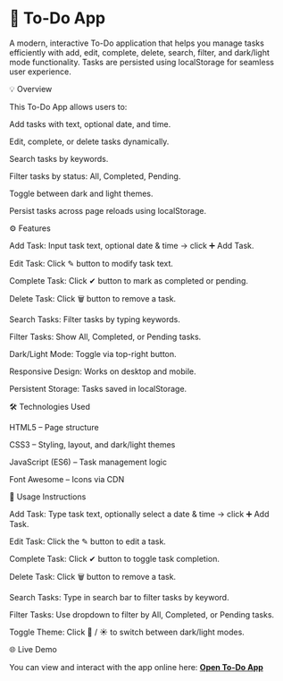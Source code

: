 # 📝 To-Do App

A modern, interactive To-Do application that helps you manage tasks efficiently with add, edit, complete, delete, search, filter, and dark/light mode functionality. Tasks are persisted using localStorage for seamless user experience.

💡 Overview

This To-Do App allows users to:

Add tasks with text, optional date, and time.

Edit, complete, or delete tasks dynamically.

Search tasks by keywords.

Filter tasks by status: All, Completed, Pending.

Toggle between dark and light themes.

Persist tasks across page reloads using localStorage.

⚙️ Features

Add Task: Input task text, optional date & time → click ➕ Add Task.

Edit Task: Click ✎ button to modify task text.

Complete Task: Click ✔ button to mark as completed or pending.

Delete Task: Click 🗑 button to remove a task.

Search Tasks: Filter tasks by typing keywords.

Filter Tasks: Show All, Completed, or Pending tasks.

Dark/Light Mode: Toggle via top-right button.

Responsive Design: Works on desktop and mobile.

Persistent Storage: Tasks saved in localStorage.

🛠️ Technologies Used

HTML5 – Page structure

CSS3 – Styling, layout, and dark/light themes

JavaScript (ES6) – Task management logic

Font Awesome – Icons via CDN

🔧 Usage Instructions

Add Task: Type task text, optionally select a date & time → click ➕ Add Task.

Edit Task: Click the ✎ button to edit a task.

Complete Task: Click ✔ button to toggle task completion.

Delete Task: Click 🗑 button to remove a task.

Search Tasks: Type in search bar to filter tasks by keyword.

Filter Tasks: Use dropdown to filter by All, Completed, or Pending tasks.

Toggle Theme: Click 🌙 / ☀️ to switch between dark/light modes.

🌐 Live Demo

You can view and interact with the app online here:
[**Open To-Do App**](https://your-hosted-link.com)
